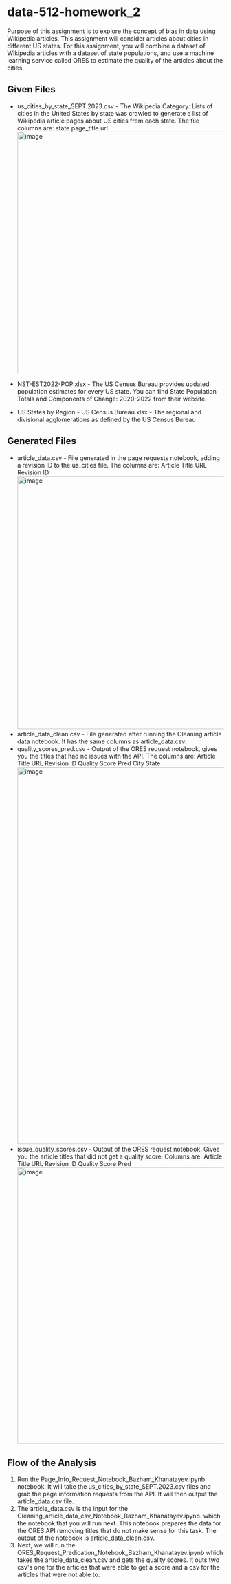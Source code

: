 # data-512-homework_2

Purpose of this assignment is to explore the concept of bias in data using Wikipedia articles. This assignment will consider articles about cities in different US states. For this assignment, you will combine a dataset of Wikipedia articles with a dataset of state populations, and use a machine learning service called ORES to estimate the quality of the articles about the cities.


## Given Files

* us_cities_by_state_SEPT.2023.csv - The Wikipedia Category: Lists of cities in the United States by state was crawled to generate a list of Wikipedia article pages about US cities from each state. The file columns are: state	page_title	url <img width="563" alt="image" src="https://github.com/KhanatayevB/data-512-homework_2/assets/72726814/923a5462-02d9-4253-9b72-eba397294ef8">

* NST-EST2022-POP.xlsx - The US Census Bureau provides updated population estimates for every US state. You can find State Population Totals and Components of Change: 2020-2022 from their website.
* US States by Region - US Census Bureau.xlsx - The regional and divisional agglomerations as defined by the US Census Bureau

## Generated Files
* article_data.csv - File generated in the page requests notebook, adding a revision ID to the us_cities file. The columns are: Article Title	URL	Revision ID<img width="587" alt="image" src="https://github.com/KhanatayevB/data-512-homework_2/assets/72726814/ec1988c0-dd2d-45c0-bb7f-499be60583d3">
* article_data_clean.csv - File generated after running the Cleaning article data notebook. It has the same columns as article_data.csv.
* quality_scores_pred.csv - Output of the ORES request notebook, gives you the titles that had no issues with the API. The columns are: Article Title	URL	Revision ID	Quality Score Pred	City	State<img width="875" alt="image" src="https://github.com/KhanatayevB/data-512-homework_2/assets/72726814/94c6440d-fdf7-4e37-a454-44e2b1179c76">
* issue_quality_scores.csv - Output of the ORES request notebook. Gives you the article titles that did not get a quality score. Columns are: Article Title	URL	Revision ID	Quality Score Pred<img width="641" alt="image" src="https://github.com/KhanatayevB/data-512-homework_2/assets/72726814/54c306bf-42ef-48cc-a97b-64544f862080">





## Flow of the Analysis

1. Run the Page_Info_Request_Notebook_Bazham_Khanatayev.ipynb notebook. It will take the us_cities_by_state_SEPT.2023.csv files and grab the page information requests from the API. It will then output the article_data.csv file.
2. The article_data.csv is the input for the Cleaning_article_data_csv_Notebook_Bazham_Khanatayev.ipynb. which the notebook that you will run next. This notebook prepares the data for the ORES API removing titles that do not make sense for this task. The output of the notebook is article_data_clean.csv.
3. Next, we will run the ORES_Request_Predication_Notebook_Bazham_Khanatayev.ipynb which takes the article_data_clean.csv and gets the quality scores. It outs two csv's one for the articles that were able to get a score and a csv for the articles that were not able to.





